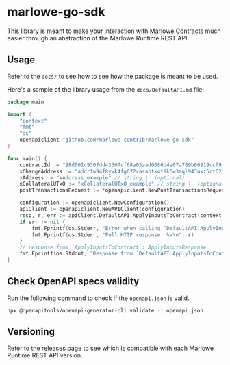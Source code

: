 # marlowe-go-sdk
This library is meant to make your interaction with Marlowe Contracts much easier through an abstraction of the Marlowe Runtime REST API.

## Usage

Refer to the `docs/` to see how to see how the package is meant to be used.

Here's a sample of the library usage from the `docs/DefaultAPI.md` file:

```go
package main

import (
    "context"
    "fmt"
    "os"
    openapiclient "github.com/marlowe-contrib/marlowe-go-sdk"
)

func main() {
    contractId := "98d601c9307dd43307cf68a03aad0086d4e07a789b66919ccf9f7f7676577eb7%231" // string |
    xChangeAddress := "addr1w94f8ywk4fg672xasahtk4t9k6w3aql943uxz5rt62d4dvq8evxaf" // string |
    xAddress := "xAddress_example" // string |  (optional)
    xCollateralUTxO := "xCollateralUTxO_example" // string |  (optional)
    postTransactionsRequest := *openapiclient.NewPostTransactionsRequest([]openapiclient.Input{openapiclient.Input{ChoiceContinuationInput: openapiclient.NewChoiceContinuationInput("ContinuationHash_example", *openapiclient.NewChoiceId("ChoiceName_example", openapiclient.Party{PartyAddress: openapiclient.NewPartyAddress("addr1w94f8ywk4fg672xasahtk4t9k6w3aql943uxz5rt62d4dvq8evxaf")}), int32(123), openapiclient.Contract{Assert: openapiclient.NewAssert(openapiclient.Observation{And: openapiclient.NewAnd(openapiclient.Observation{And: openapiclient.NewAnd(openapiclient.Observation{And: }, openapiclient.Observation{And: })}, openapiclient.Observation{And: })}, openapiclient.Contract{Assert: openapiclient.NewAssert(openapiclient.Observation{And: }, openapiclient.Contract{Assert: })})})}}, map[string]Metadata{"key": openapiclient.Metadata{ArrayOfMetadata: new([]Metadata)}}, map[string]Metadata{"key": openapiclient.Metadata{ArrayOfMetadata: new([]Metadata)}}, openapiclient.MarloweVersion("v1")) // PostTransactionsRequest |  (optional)

    configuration := openapiclient.NewConfiguration()
    apiClient := openapiclient.NewAPIClient(configuration)
    resp, r, err := apiClient.DefaultAPI.ApplyInputsToContract(context.Background(), contractId).XChangeAddress(xChangeAddress).XAddress(xAddress).XCollateralUTxO(xCollateralUTxO).PostTransactionsRequest(postTransactionsRequest).Execute()
    if err != nil {
        fmt.Fprintf(os.Stderr, "Error when calling `DefaultAPI.ApplyInputsToContract``: %v\n", err)
        fmt.Fprintf(os.Stderr, "Full HTTP response: %v\n", r)
    }
    // response from `ApplyInputsToContract`: ApplyInputsResponse
    fmt.Fprintf(os.Stdout, "Response from `DefaultAPI.ApplyInputsToContract`: %v\n", resp)
}

```

## Check OpenAPI specs validity

Run the following command to check if the `openapi.json` is valid.

```sh
npx @openapitools/openapi-generator-cli validate -i openapi.json
```

## Versioning

Refer to the releases page to see which is compatible with each Marlowe Runtime REST API version.
